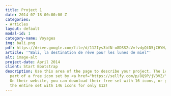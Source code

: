 ```yaml
---
title: Project 1
date: 2014-07-18 00:00:00 Z
categories:
- Articles
layout: default
modal-id: 1
category-name: Voyages
img: bali.png
pdf: https://drive.google.com/file/d/112Iys3bfN-o8DSS2sVvfvdyQtD5jCHYH/preview
article: '"Bali, la destination de rêve pour les lunes de miel"'
alt: image-alt
project-date: April 2014
client: Start Bootstrap
description: Use this area of the page to describe your project. The icon above is
  part of a free icon set by <a href="https://sellfy.com/p/8Q9P/jV3VZ/">Flat Icons</a>.
  On their website, you can download their free set with 16 icons, or you can purchase
  the entire set with 146 icons for only $12!
---
```


